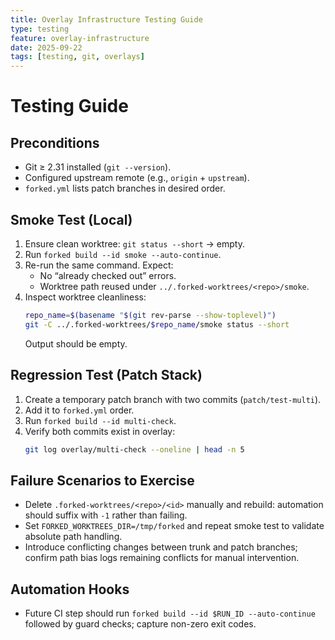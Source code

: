 ```yaml
---
title: Overlay Infrastructure Testing Guide
type: testing
feature: overlay-infrastructure
date: 2025-09-22
tags: [testing, git, overlays]
---
```


# Testing Guide

## Preconditions
- Git ≥ 2.31 installed (`git --version`).
- Configured upstream remote (e.g., `origin` + `upstream`).
- `forked.yml` lists patch branches in desired order.

## Smoke Test (Local)
1. Ensure clean worktree: `git status --short` → empty.
2. Run `forked build --id smoke --auto-continue`.
3. Re-run the same command. Expect:
   - No “already checked out” errors.
   - Worktree path reused under `../.forked-worktrees/<repo>/smoke`.
4. Inspect worktree cleanliness:
   ```bash
   repo_name=$(basename "$(git rev-parse --show-toplevel)")
   git -C ../.forked-worktrees/$repo_name/smoke status --short
   ```
   Output should be empty.

## Regression Test (Patch Stack)
1. Create a temporary patch branch with two commits (`patch/test-multi`).
2. Add it to `forked.yml` order.
3. Run `forked build --id multi-check`.
4. Verify both commits exist in overlay:
   ```bash
   git log overlay/multi-check --oneline | head -n 5
   ```

## Failure Scenarios to Exercise
- Delete `.forked-worktrees/<repo>/<id>` manually and rebuild: automation should suffix with `-1` rather than failing.
- Set `FORKED_WORKTREES_DIR=/tmp/forked` and repeat smoke test to validate absolute path handling.
- Introduce conflicting changes between trunk and patch branches; confirm path bias logs remaining conflicts for manual intervention.

## Automation Hooks
- Future CI step should run `forked build --id $RUN_ID --auto-continue` followed by guard checks; capture non-zero exit codes.
